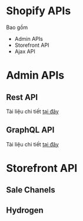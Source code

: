 # Shopify APIs

Bao gồm
- Admin APIs
- Storefront API
- Ajax API
# Admin APIs
## Rest API

Tài liệu chi tiết [tại đây](https://shopify.dev/api/admin-rest)

## GraphQL API

Tài liệu chi tiết [tại đây](https://shopify.dev/api/admin-graphql)

# Storefront API
## Sale Chanels

## Hydrogen
